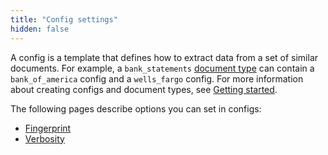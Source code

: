 ```yaml
---
title: "Config settings"
hidden: false
---
```



A config is a template that defines how to extract data from a set of similar documents. For example, a `bank_statements` [document type](doc:document-type-settings) can contain a `bank_of_america` config and a `wells_fargo` config. For more information about creating configs and document types, see [Getting started](doc:getting-started-ai).

The following pages describe options you can set in configs:

- [Fingerprint](doc:fingerprint)
- [Verbosity](doc:verbosity)

